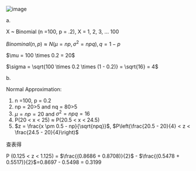 ![image](https://github.com/user-attachments/assets/429735b9-79fb-46f6-9628-36048ff983a2)

a.

X ~ Binomial (n =100, p = .2), X = 1, 2, 3, ... 100

$Binominal(n,p) \approx N(\mu = np, \sigma^2 = npq),q=1-p$ 

$\\mu = 100 \times 0.2 = 20\$

$\\sigma = \sqrt{100 \times 0.2 \times (1 - 0.2)} = \sqrt{16} = 4\$

b.

Normal Approximation:
1. n =100, p = 0.2
2. np = 20>5 and nq = 80>5
3. $\mu = np = 20$ and $\sigma^2 = npq = 16$
4. P(20 < x < 25) $\approx$ P(20.5 < x < 24.5)
6. $z = \frac{x \pm 0.5 - np}{\sqrt{npq}}$, 
$P\left(\frac{20.5 - 20}{4} < z < \frac{24.5 - 20}{4}\right)$

查表得

P (0.125 < z < 1.125) = $\frac{(0.8686 + 0.8708)}{2}$ - $\frac{(0.5478 + 0.5517)}{2}$=0.8697 - 0.5498 = 0.3199
